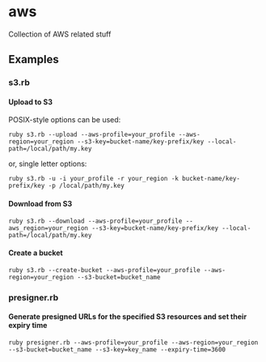 # aws
Collection of AWS related stuff

## Examples

### s3.rb

#### Upload to S3

POSIX-style options can be used:
```shell
ruby s3.rb --upload --aws-profile=your_profile --aws-region=your_region --s3-key=bucket-name/key-prefix/key --local-path=/local/path/my.key
```
or, single letter options:
```shell
ruby s3.rb -u -i your_profile -r your_region -k bucket-name/key-prefix/key -p /local/path/my.key
```
#### Download from S3

```shell
ruby s3.rb --download --aws-profile=your_profile --aws_region=your_region --s3-key=bucket-name/key-prefix/key --local-path=/local/path/my.key
```
#### Create a bucket

```shell
ruby s3.rb --create-bucket --aws-profile=your_profile --aws-region=your_region --s3-bucket=bucket_name
```
### presigner.rb

#### Generate presigned URLs for the specified S3 resources and set their expiry time
```shell
ruby presigner.rb --aws-profile=your_profile --aws-region=your_region --s3-bucket=bucket_name --s3-key=key_name --expiry-time=3600
```
